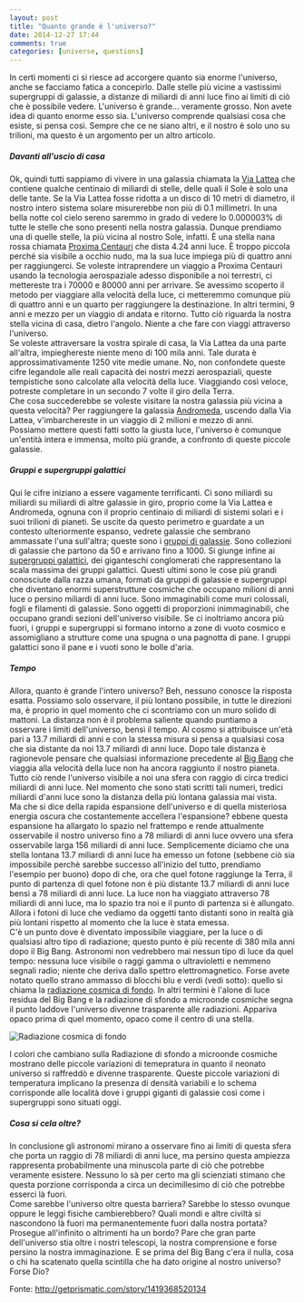 ```yaml
---
layout: post
title: "Quanto grande è l'universo?"
date: 2014-12-27 17:44
comments: true
categories: [universe, questions]
---
```


In certi momenti ci si riesce ad accorgere quanto sia enorme l'universo, anche
se facciamo fatica a concepirlo. Dalle stelle più vicine a vastissimi
supergruppi di galassie, a distanze di miliardi di anni luce fino ai limiti di
ciò che è possibile vedere. L'universo è grande... veramente grosso. Non avete
idea di quanto enorme esso sia. L'universo comprende qualsiasi cosa che esiste,
si pensa così. Sempre che ce ne siano altri, e il nostro è solo uno su trilioni,
ma questo è un argomento per un altro articolo.

##### Davanti all'uscio di casa

Ok, quindi tutti sappiamo di vivere in una galassia chiamata la
[Via Lattea](http://it.wikipedia.org/wiki/Via_Lattea) che contiene qualche
centinaio di miliardi di stelle, delle quali il Sole è solo una delle tante. Se
la Via Lattea fosse ridotta a un disco di 10 metri di diametro, il nostro intero
sistema solare misurerebbe non più di 0.1 millimetri. In una bella notte col
cielo sereno saremmo in grado di vedere lo 0.000003% di tutte le stelle che sono
presenti nella nostra galassia.   Dunque prendiamo una di quelle stelle, la più
vicina al nostro Sole, infatti. È una stella nana rossa chiamata
[Proxima Centauri](http://it.wikipedia.org/wiki/Proxima_Centauri) che dista 4.24
anni luce. È troppo piccola perché sia visibile a occhio nudo, ma la sua luce
impiega più di quattro anni per raggiungerci. Se voleste intraprendere un
viaggio a Proxima Centauri usando la tecnologia aerospaziale adesso disponibile
a noi terrestri, ci mettereste tra i 70000 e 80000 anni per arrivare. Se
avessimo scoperto il metodo per viaggiare alla velocità della luce, ci
metteremmo comunque più di quattro anni e un quarto per raggiungere la
destinazione. In altri termini, 9 anni e mezzo per un viaggio di andata e
ritorno. Tutto ciò riguarda la nostra stella vicina di casa, dietro l'angolo.
Niente a che fare con viaggi attraverso l'universo.  
Se voleste attraversare la vostra spirale di casa, la Via Lattea da una parte
all'altra, impieghereste niente meno di 100 mila anni. Tale durata è
approssimativamente 1250 vite medie umane. No, non confondete queste cifre
legandole alle reali capacità dei nostri mezzi aerospaziali, queste tempistiche
sono calcolate alla velocità della luce. Viaggiando così veloce, potreste
completare in un secondo 7 volte il giro della Terra.  
Che cosa succederebbe se voleste visitare la nostra galassia più vicina a questa
velocità? Per raggiungere la galassia
[Andromeda](http://it.wikipedia.org/wiki/Galassia_di_Andromeda), uscendo dalla
Via Lattea, v'imbarchereste in un viaggio di 2 milioni e mezzo di anni.  
Possiamo mettere questi fatti sotto la giusta luce, l'universo è comunque
un'entità intera e immensa, molto più grande, a  confronto di queste piccole
galassie.

##### Gruppi e supergruppi galattici

Qui le cifre iniziano a essere vagamente terrificanti. Ci sono miliardi su
miliardi su miliardi di altre galassie in giro, proprio come la Via Lattea e
Andromeda, ognuna con il proprio centinaio di miliardi di sistemi solari e i
suoi trilioni di pianeti. Se uscite da questo perimetro e guardate a un contesto
ulteriormente espanso, vedrete galassie che sembrano ammassate l'una sull'altra;
queste sono i
[gruppi di galassie](http://it.wikipedia.org/wiki/Gruppi_e_ammassi_di_galassie).
Sono collezioni di galassie che partono da 50 e arrivano fino a 1000. Si giunge
infine ai
[supergruppi galattici](http://it.wikipedia.org/wiki/Superammasso_di_galassie),
dei giganteschi conglomerati che rappresentano la scala massima dei gruppi
galattici. Questi ultimi sono le cose più grandi conosciute dalla razza umana,
formati da gruppi di galassie e supergruppi che diventano enormi superstrutture
cosmiche che occupano milioni di anni luce o persino miliardi di anni luce. Sono
immaginabili come muri colossali, fogli e filamenti di galassie. Sono oggetti di
proporzioni inimmaginabili, che occupano grandi sezioni dell'universo visibile.
Se ci inoltriamo ancora più fuori, i gruppi e supergruppi si formano intorno a
zone di vuoto cosmico e assomigliano a strutture come una spugna o una pagnotta
di pane. I gruppi galattici sono il pane e i vuoti sono le bolle d'aria.

##### Tempo

Allora, quanto è grande l'intero universo? Beh, nessuno conosce la risposta
esatta. Possiamo solo osservare, il più lontano possibile, in tutte le direzioni
ma, è proprio in quel momento che ci scontriamo con un muro solido di mattoni.
La distanza non è il problema saliente quando puntiamo a osservare i limiti
dell'universo, bensì il tempo. Al cosmo si attribuisce un'età pari a 13.7
miliardi di anni e con la stessa misura si pensa a qualsiasi cosa che sia
distante da noi 13.7 miliardi di anni luce. Dopo tale distanza è ragionevole
pensare che qualsiasi informazione precedente al
[Big Bang](http://it.wikipedia.org/wiki/Big_Bang) che viaggia alla velocità
della luce non ha ancora raggiunto il nostro pianeta. Tutto ciò rende l'universo
visibile a noi una sfera con raggio di circa tredici miliardi di anni luce. Nel
momento che sono stati scritti tali numeri, tredici miliardi d'anni luce sono la
distanza della più lontana galassia mai vista.  
Ma che si dice della rapida espansione dell'universo e di quella misteriosa
energia oscura che costantemente accellera l'espansione? ebbene questa
espansione ha allargato lo spazio nel frattempo e rende attualmente osservabile
il nostro universo fino a 78 miliardi di anni luce ovvero una sfera osservabile
larga 156 miliardi di anni luce. Semplicemente diciamo che una stella lontana
13.7 miliardi di anni luce ha emesso un fotone (sebbene ciò sia impossibile
perchè sarebbe successo all'inizio del tutto, prendiamo l'esempio per buono)
dopo di che, ora che quel fotone raggiunge la Terra, il punto di partenza di
quel fotone non è più distante 13.7 miliardi di anni luce bensì a 78 miliardi
di anni luce. La luce non ha viaggiato attraverso 78 miliardi di anni luce, ma
lo spazio tra noi e il punto di partenza si è allungato. Allora i fotoni di
luce che vediamo da oggetti tanto distanti sono in realtà già più lontani
rispetto al momento che la luce è stata emessa.  
C'è un punto dove è diventato impossibile viaggiare, per la luce o di
qualsiasi altro tipo di radiazione; questo punto è più recente di 380 mila
anni dopo il Big Bang. Astronomi non vedrebbero mai nessun tipo di luce da quel
tempo: nessuna luce visibile o raggi gamma o ultravioletti e nemmeno segnali
radio; niente che deriva dallo spettro elettromagnetico. Forse avete notato
quello strano ammasso di blocchi blu e verdi (vedi sotto): quello si chiama la
[radiazione cosmica di fondo](http://it.wikipedia.org/wiki/Radiazione_cosmica_di_fondo).
In altri termini è l'alone di luce residua del Big Bang e la radiazione di
sfondo a microonde cosmiche segna il punto laddove l'universo divenne
trasparente alle radiazioni. Appariva opaco prima di quel momento, opaco come il
centro di una stella.

![Radiazione cosmica di fondo](http://upload.wikimedia.org/wikipedia/commons/a/a5/WMAP.jpg)

I colori che cambiano sulla Radiazione di sfondo a microonde cosmiche mostrano
delle piccole variazioni di temepratura in quanto il neonato universo si
raffreddò e divenne trasparente. Queste piccole variazioni di temperatura
implicano la presenza di densità variabili e lo schema corrisponde alle
località dove i gruppi giganti di  galassie così come i supergruppi sono
situati oggi.

##### Cosa si cela oltre?

In conclusione gli astronomi mirano a osservare fino ai limiti di questa sfera
che porta un raggio di 78 miliardi di anni luce, ma persino questa ampiezza
rappresenta probabilmente una minuscola parte di ciò che potrebbe veramente
esistere. Nessuno lo sà per certo ma gli scienziati stimano che questa porzione
corrisponda a circa un decimillesimo di ciò che potrebbe esserci là fuori.  
Come sarebbe l'universo oltre questa barriera? Sarebbe lo stesso ovunque oppure
le leggi fisiche cambierebbero? Quali mondi e altre civiltà si nascondono là
fuori ma permanentemente fuori dalla nostra portata? Prosegue all'infinito o
altrimenti ha un bordo? Pare che gran parte dell'universo stia oltre i nostri
telescopi, la nostra comprensione e forse persino la nostra immaginazione. E se
prima del Big Bang c'era il nulla, cosa o chi ha scatenato quella scintilla che
ha dato origine al nostro universo? Forse Dio?

Fonte: http://getprismatic.com/story/1419368520134
